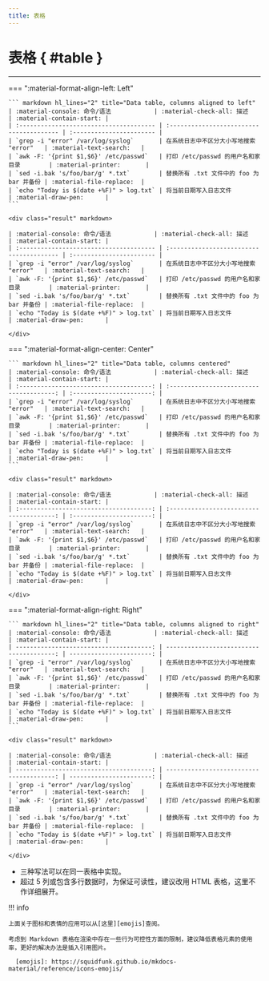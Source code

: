 ```yaml
---
title: 表格
---
```


表格 { #table }
===============

***

=== ":material-format-align-left: Left"

    ``` markdown hl_lines="2" title="Data table, columns aligned to left"
    | :material-console: 命令/语法            | :material-check-all: 描述                | :material-contain-start: |
    | :-------------------------------------- | :--------------------------------------- | :----------------------- |
    | `grep -i "error" /var/log/syslog`       | 在系统日志中不区分大小写地搜索 "error"   | :material-text-search:   |
    | `awk -F: '{print $1,$6}' /etc/passwd`   | 打印 /etc/passwd 的用户名和家目录        | :material-printer:       |
    | `sed -i.bak 's/foo/bar/g' *.txt`        | 替换所有 .txt 文件中的 foo 为 bar 并备份 | :material-file-replace:  |
    | `echo "Today is $(date +%F)" > log.txt` | 将当前日期写入日志文件                   | :material-draw-pen:      |
    ```

    <div class="result" markdown>

    | :material-console: 命令/语法            | :material-check-all: 描述                | :material-contain-start: |
    | :-------------------------------------- | :--------------------------------------- | :----------------------- |
    | `grep -i "error" /var/log/syslog`       | 在系统日志中不区分大小写地搜索 "error"   | :material-text-search:   |
    | `awk -F: '{print $1,$6}' /etc/passwd`   | 打印 /etc/passwd 的用户名和家目录        | :material-printer:       |
    | `sed -i.bak 's/foo/bar/g' *.txt`        | 替换所有 .txt 文件中的 foo 为 bar 并备份 | :material-file-replace:  |
    | `echo "Today is $(date +%F)" > log.txt` | 将当前日期写入日志文件                   | :material-draw-pen:      |

    </div>

=== ":material-format-align-center: Center"

    ``` markdown hl_lines="2" title="Data table, columns centered"
    | :material-console: 命令/语法            | :material-check-all: 描述                | :material-contain-start: |
    | :-------------------------------------: | :--------------------------------------: | :----------------------: |
    | `grep -i "error" /var/log/syslog`       | 在系统日志中不区分大小写地搜索 "error"   | :material-text-search:   |
    | `awk -F: '{print $1,$6}' /etc/passwd`   | 打印 /etc/passwd 的用户名和家目录        | :material-printer:       |
    | `sed -i.bak 's/foo/bar/g' *.txt`        | 替换所有 .txt 文件中的 foo 为 bar 并备份 | :material-file-replace:  |
    | `echo "Today is $(date +%F)" > log.txt` | 将当前日期写入日志文件                   | :material-draw-pen:      |
    ```

    <div class="result" markdown>

    | :material-console: 命令/语法            | :material-check-all: 描述                | :material-contain-start: |
    | :-------------------------------------: | :--------------------------------------: | :----------------------: |
    | `grep -i "error" /var/log/syslog`       | 在系统日志中不区分大小写地搜索 "error"   | :material-text-search:   |
    | `awk -F: '{print $1,$6}' /etc/passwd`   | 打印 /etc/passwd 的用户名和家目录        | :material-printer:       |
    | `sed -i.bak 's/foo/bar/g' *.txt`        | 替换所有 .txt 文件中的 foo 为 bar 并备份 | :material-file-replace:  |
    | `echo "Today is $(date +%F)" > log.txt` | 将当前日期写入日志文件                   | :material-draw-pen:      |

    </div>

=== ":material-format-align-right: Right"

    ``` markdown hl_lines="2" title="Data table, columns aligned to right"
    | :material-console: 命令/语法            | :material-check-all: 描述                | :material-contain-start: |
    | --------------------------------------: | ---------------------------------------: | -----------------------: |
    | `grep -i "error" /var/log/syslog`       | 在系统日志中不区分大小写地搜索 "error"   | :material-text-search:   |
    | `awk -F: '{print $1,$6}' /etc/passwd`   | 打印 /etc/passwd 的用户名和家目录        | :material-printer:       |
    | `sed -i.bak 's/foo/bar/g' *.txt`        | 替换所有 .txt 文件中的 foo 为 bar 并备份 | :material-file-replace:  |
    | `echo "Today is $(date +%F)" > log.txt` | 将当前日期写入日志文件                   | :material-draw-pen:      |
    ```

    <div class="result" markdown>

    | :material-console: 命令/语法            | :material-check-all: 描述                | :material-contain-start: |
    | --------------------------------------: | ---------------------------------------: | -----------------------: |
    | `grep -i "error" /var/log/syslog`       | 在系统日志中不区分大小写地搜索 "error"   | :material-text-search:   |
    | `awk -F: '{print $1,$6}' /etc/passwd`   | 打印 /etc/passwd 的用户名和家目录        | :material-printer:       |
    | `sed -i.bak 's/foo/bar/g' *.txt`        | 替换所有 .txt 文件中的 foo 为 bar 并备份 | :material-file-replace:  |
    | `echo "Today is $(date +%F)" > log.txt` | 将当前日期写入日志文件                   | :material-draw-pen:      |

    </div>

-   三种写法可以在同一表格中实现。
-   超过 5 列或包含多行数据时，为保证可读性，建议改用 HTML 表格，这里不作详细展开。

!!! info

    上面关于图标和表情的应用可以从[这里][emojis]查阅。

    考虑到 Markdown 表格在渲染中存在一些行为可控性方面的限制，建议降低表格元素的使用率，更好的解决办法是插入引用图片。

      [emojis]: https://squidfunk.github.io/mkdocs-material/reference/icons-emojis/

